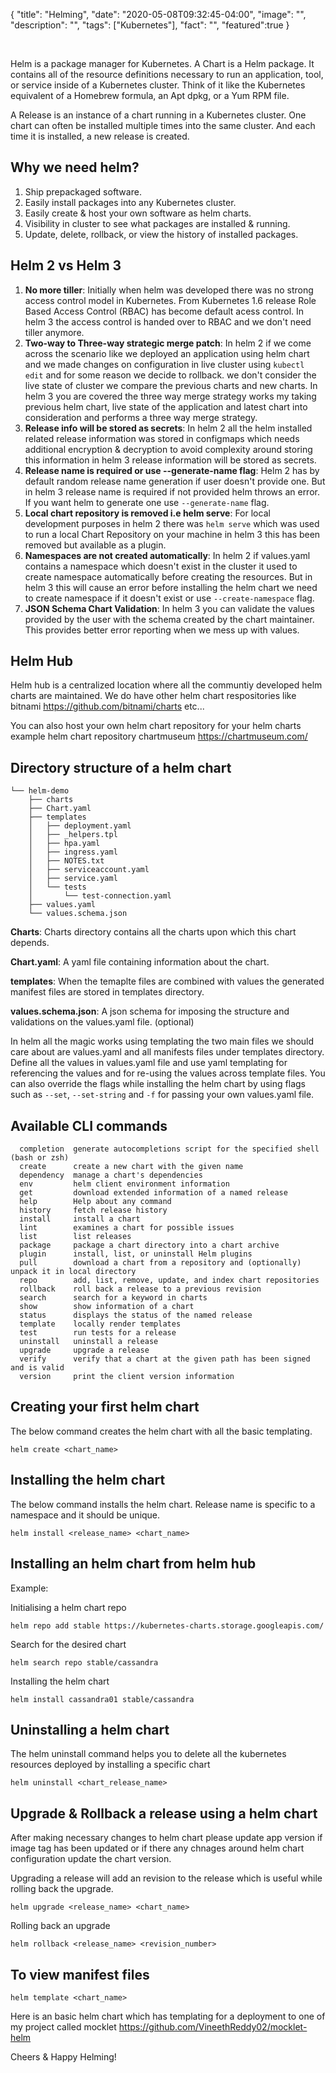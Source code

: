 
{
  "title": "Helming",
  "date": "2020-05-08T09:32:45-04:00",
  "image": "",
  "description": "",
  "tags": ["Kubernetes"],
  "fact": "",
  "featured":true
}

<br>

Helm is a package manager for Kubernetes. A Chart is a Helm package. It contains all of the resource definitions necessary to run an application, tool, or service inside of a Kubernetes cluster. Think of it like the Kubernetes equivalent of a Homebrew formula, an Apt dpkg, or a Yum RPM file.

A Release is an instance of a chart running in a Kubernetes cluster. One chart can often be installed multiple times into the same cluster. And each time it is installed, a new release is created. 

## Why we need helm?

1. Ship prepackaged software.
2. Easily install packages into any Kubernetes cluster.
3. Easily create & host your own software as helm charts.
4. Visibility in cluster to see what packages are installed & running.
5. Update, delete, rollback, or view the history of installed packages. 


## Helm 2 vs Helm 3

1. **No more tiller**: Initially when helm was developed there was no strong access control model in Kubernetes. From Kubernetes 1.6 release Role Based Access Control (RBAC) has become default acess control. In helm 3 the access control is handed over to RBAC and we don't need tiller anymore. 
2. **Two-way to Three-way strategic merge patch**: In helm 2 if we come across the scenario like we deployed an application using helm chart and we made changes on configuration in live cluster using ```kubectl edit``` and for some reason we decide to rollback. we don't consider the live state of cluster we compare the previous charts and new charts. In helm 3 you are covered the three way merge strategy works my taking previous helm chart, live state of the application and latest chart into consideration and performs a three way merge strategy.
3. **Release info will be stored as secrets**: In helm 2 all the helm installed related release information was stored in configmaps which needs additional encryption & decryption to avoid complexity around storing this information in helm 3 release information will be stored as secrets.
4. **Release name is required or use --generate-name flag**: Helm 2 has by default random release name generation if user doesn't provide one. But in helm 3 release name is required if not provided helm throws an error. If you want helm to generate one use ```--generate-name``` flag.   
5. **Local chart repository is removed i.e helm serve**: For local development purposes in helm 2 there was ```helm serve``` which was used to run a local Chart Repository on your machine in helm 3 this has been removed but available as a plugin. 
6. **Namespaces are not created automatically**: In helm 2 if values.yaml contains a namespace which doesn't exist in the cluster it used to create namespace automatically before creating the resources. But in helm 3 this will cause an error before installing the helm chart we need to create namespace if it doesn't exist or use ```--create-namespace``` flag.
7. **JSON Schema Chart Validation**: In helm 3 you can validate the values provided by the user with the schema created by the chart maintainer. This provides better error reporting when we mess up with values.


## Helm Hub

Helm hub is a centralized location where all the communtiy developed helm charts are maintained. We do have other helm chart respositories like bitnami https://github.com/bitnami/charts etc...

You can also host your own helm chart repository for your helm charts example helm chart repository chartmuseum https://chartmuseum.com/

## Directory structure of a helm chart

```
└── helm-demo
    ├── charts
    ├── Chart.yaml
    ├── templates
    │   ├── deployment.yaml
    │   ├── _helpers.tpl
    │   ├── hpa.yaml
    │   ├── ingress.yaml
    │   ├── NOTES.txt
    │   ├── serviceaccount.yaml
    │   ├── service.yaml
    │   └── tests
    │       └── test-connection.yaml
    ├── values.yaml
    └── values.schema.json
```
**Charts**: Charts directory contains all the charts upon which this chart depends.

**Chart.yaml**: A yaml file containing information about the chart.

**templates**: When the temaplte files are combined with values the generated manifest files are stored in templates directory.

**values.schema.json**: A json schema for imposing the structure and validations on the values.yaml file. (optional)

In helm all the magic works using templating the two main files we should care about are values.yaml and all manifests files under templates directory. Define all the values in values.yaml file and use yaml templating for referencing the values and for re-using the values across template files. You can also override the flags while installing the helm chart by using flags such as ```--set```, ```--set-string``` and ```-f``` for passing your own values.yaml file.

## Available CLI commands

```
  completion  generate autocompletions script for the specified shell (bash or zsh)
  create      create a new chart with the given name
  dependency  manage a chart's dependencies
  env         helm client environment information
  get         download extended information of a named release
  help        Help about any command
  history     fetch release history
  install     install a chart
  lint        examines a chart for possible issues
  list        list releases
  package     package a chart directory into a chart archive
  plugin      install, list, or uninstall Helm plugins
  pull        download a chart from a repository and (optionally) unpack it in local directory
  repo        add, list, remove, update, and index chart repositories
  rollback    roll back a release to a previous revision
  search      search for a keyword in charts
  show        show information of a chart
  status      displays the status of the named release
  template    locally render templates
  test        run tests for a release
  uninstall   uninstall a release
  upgrade     upgrade a release
  verify      verify that a chart at the given path has been signed and is valid
  version     print the client version information
```

## Creating your first helm chart

The below command creates the helm chart with all the basic templating. 

```
helm create <chart_name>
```

## Installing the helm chart

The below command installs the helm chart. 
Release name is specific to a namespace and it should be unique.

```
helm install <release_name> <chart_name>
```

## Installing an helm chart from helm hub

Example:

Initialising a helm chart repo

```
helm repo add stable https://kubernetes-charts.storage.googleapis.com/
```

Search for the desired chart

```
helm search repo stable/cassandra
```

Installing the helm chart

```
helm install cassandra01 stable/cassandra
```


## Uninstalling a helm chart

The helm uninstall command helps you to delete all the kubernetes resources deployed by installing a specific chart

```
helm uninstall <chart_release_name>
```

## Upgrade & Rollback a release using a helm chart

After making necessary changes to helm chart please update app version if image tag has been updated or if there any chnages around helm chart configuration update the chart version.

Upgrading a release will add an revision to the release which is useful while rolling back the upgrade.

```
helm upgrade <release_name> <chart_name>
```

Rolling back an upgrade 

```
helm rollback <release_name> <revision_number>
```

## To view manifest files

```
helm template <chart_name>
```

Here is an basic helm chart which has templating for a deployment to one of my project called mocklet https://github.com/VineethReddy02/mocklet-helm

Cheers & Happy Helming!